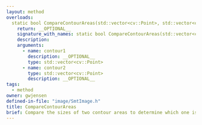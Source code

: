 ```yaml
---
layout: method
overloads:
  static bool CompareContourAreas(std::vector<cv::Point>, std::vector<cv::Point>):
    return: __OPTIONAL__
    signature_with_names: static bool CompareContourAreas(std::vector<cv::Point> contour1, std::vector<cv::Point> contour2)
    description:
    arguments:
      - name: contour1
        description: __OPTIONAL__
        type: std::vector<cv::Point>
      - name: contour2
        type: std::vector<cv::Point>
        description: __OPTIONAL__
tags:
  - method
owner: gwjensen
defined-in-file: "image/SmtImage.h"
title: CompareContourAreas
brief: Compare the sizes of two contour areas to determine which one is bigger. This is used for ordering lists contour areas.
---
```

